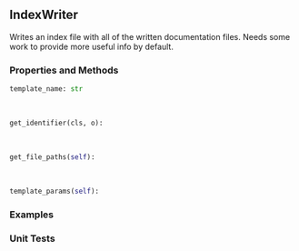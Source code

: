 ## <a id="Peeves.Peeves.Doc.Writers.IndexWriter">IndexWriter</a>
Writes an index file with all of the
written documentation files.
Needs some work to provide more useful info by default.

### Properties and Methods
```python
template_name: str
```
<a id="Peeves.Peeves.Doc.Writers.IndexWriter.get_identifier" class="docs-object-method">&nbsp;</a>
```python
get_identifier(cls, o): 
```

<a id="Peeves.Peeves.Doc.Writers.IndexWriter.get_file_paths" class="docs-object-method">&nbsp;</a>
```python
get_file_paths(self): 
```

<a id="Peeves.Peeves.Doc.Writers.IndexWriter.template_params" class="docs-object-method">&nbsp;</a>
```python
template_params(self): 
```

### Examples


### Unit Tests
